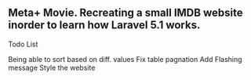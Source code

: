 ## Meta+ Movie. Recreating a small IMDB website inorder to learn how Laravel 5.1 works. 


Todo List
<!-- Make search a globle thing -->
Being able to sort based on diff. values
Fix table pagnation
Add Flashing message
Style the website
